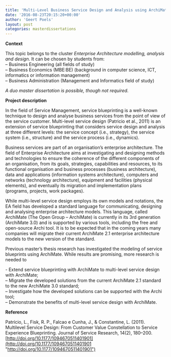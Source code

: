 ```yaml
---
title: 'Multi-Level Business Service Design and Analysis using ArchiMate (Matthew Wright)'
date: '2016-08-23T20:15:20+00:00'
author: 'Geert Poels'
layout: post
categories: masterdissertations
---
```


**Context**

This topic belongs to the cluster *Enterprise Architecture modelling, analysis and design*. It can be chosen by students from:  
– Business Engineering (all fields of study)  
– Business Economics (MBE:BE) (background in computer science, ICT, informatics or information management)  
– Business Administration (Management and Informatics field of study)

*A duo master dissertation is possible, though not required.*

**Project description**

In the field of Service Management, service blueprinting is a well-known technique to design and analyse business services from the point of view of the service customer. Multi-level service design (Patricio et al., 2011) is an extension of service blueprinting that considers service design and analysis at three different levels: the service concept (i.e., strategy), the service system (i.e., structure) and the service process (i.e., dynamics).

Business services are part of an organisation’s enterprise architecture. The field of Enterprise Architecture aims at investigating and designing methods and technologies to ensure the coherence of the different components of an organisation, from its goals, strategies, capabilities and resources, to its functional organisation and business processes (business architecture), data and applications (information systems architecture), computers and networks (technology architecture), equipment and facilities (physical elements), and eventually its migration and implementation plans (programs, projects, work packages).

While multi-level service design employs its own models and notations, the EA field has developed a standard language for communicating, designing and analysing enterprise architecture models. This language, called ArchiMate (The Open Group – ArchiMate) is currently in its 3rd generation (ArchiMate 3.0) and is supported by various tools, including the free and open-source Archi tool​. It is to be expected that in the coming years many companies will migrate their current ArchiMate 2.1 enterprise architecture models to the new version of the standard.

Previous master’s thesis research has investigated the modeling of service blueprints using ArchiMate. While results are promising, more research is needed to​

​- Extend service blueprinting with ArchiMate to multi-level service design with ArchiMate;  
– Migrate the developed solutions from the current ArchiMate 2.1 standard to the new ArchiMate 3.0 standard;  
– Investigate how the developed solutions can be supported with the Archi tool;  
– Demonstrate the benefits of multi-level service design with ArchiMate.

**Reference**

Patrício, L., Fisk, R. P., Falcao e Cunha, J., &amp; Constantine, L. (2011). Multilevel Service Design: From Customer Value Constellation to Service Experience Blueprinting. Journal of Service Research, 14(2), 180–200. [http://doi.org/10.1177/1094670511401901](http://doi.org/10.1177/1094670511401901 "http://doi.org/10.1177/1094670511401901")​